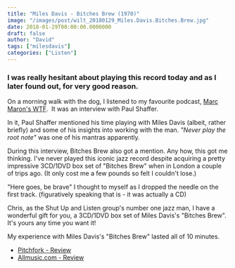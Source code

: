 ```yaml
---
title: "Miles Davis - Bitches Brew (1970)"
image: "/images/post/wilt_20180129_Miles.Davis.Bitches.Brew.jpg"
date: 2018-01-29T00:00:00.0000000
draft: false
author: "David"
tags: ["milesdavis"]
categories: ["Listen"]
---
```

### I was really hesitant about playing this record today and as I later found out, for very good reason.  
  
On a morning walk with the dog, I listened to my favourite podcast, [Marc Maron's WTF](http://www.wtfpod.com/).  It was an interview with Paul Shaffer.  
  
In it, Paul Shaffer mentioned his time playing with Miles Davis (albeit, rather briefly) and some of his insights into working with the man. *"Never play the root note"* was one of his mantras apparently.  
  
During this interview, Bitches Brew also got a mention. Any how, this got me thinking. I've never played this iconic jazz record despite acquiring a pretty impressive 3CD/1DVD box set of "Bitches Brew" when in London a couple of trips ago. (It only cost me a few pounds so felt I couldn't lose.)

 "Here goes, be brave" I thought to myself as I dropped the needle on the first track. (figuratively speaking that is - it was actually a CD)  
  
Chris, as the Shut Up and Listen group's number one jazz man, I have a wonderful gift for you, a 3CD/1DVD box set of Miles Davis's "Bitches Brew". It's yours any time you want it!

 My experience with Miles Davis's "Bitches Brew" lasted all of 10 minutes.

-  [Pitchfork - Review](https://pitchfork.com/reviews/albums/14623-bitches-brew-legacy-edition/)
-  [Allmusic.com - Review](https://www.allmusic.com/album/bitches-brew-mw0000188019)